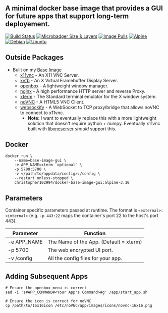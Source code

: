 ## A minimal docker base image that provides a GUI for future apps that support long-term deployement.

 [![Build Status](https://travis-ci.com/chris102994/docker-base-image-gui.svg?branch=master)](https://travis-ci.com/chris102994/docker-base-image-gui "Build Status")
[![Microbadger Size & Layers](https://images.microbadger.com/badges/image/christopher102994/docker-base-image-gui.svg)](https://microbadger.com/images/christopher102994/docker-base-image-gui "Image Size")
 [![Image Pulls](https://img.shields.io/docker/pulls/christopher102994/docker-base-image-gui)](https://hub.docker.com/repository/docker/christopher102994/docker-base-image-gui "Docker Hub Info")
 [![Alpine](https://images.microbadger.com/badges/version/christopher102994/docker-base-image-gui:alpine-3.10-latest.svg)](https://microbadger.com/images/christopher102994/docker-base-image-gui:alpine-3.10-latest "Alpine Image")
 [![Debian](https://images.microbadger.com/badges/version/christopher102994/docker-base-image-gui:debian-10-latest.svg)](https://microbadger.com/images/christopher102994/docker-base-image-gui:debian-10-latest "Debian Image")
 [![Ubuntu](https://images.microbadger.com/badges/version/christopher102994/docker-base-image-gui:ubuntu-18-latest.svg)](https://microbadger.com/images/christopher102994/docker-base-image-gui:ubuntu-18-latest "Ubuntu Image")

## Outside Packages
* Built on my [Base Image](https://github.com/chris102994/docker-base-image)
  * [x11vnc](http://www.karlrunge.com/x11vnc/) - An X11 VNC Server.
  * [xvfb](https://www.x.org/releases/X11R7.6/doc/man/man1/Xvfb.1.xhtml) - An X Virtual Framebuffer Display Server.
  * [openbox](http://openbox.org/wiki/Main_Page) - A lightweight window manager.
  * [nginx](https://www.nginx.com/) - A high performance HTTP server and reverse Proxy.
  * [xterm](https://en.wikipedia.org/wiki/Xterm) - The Standard terminal emulator for the X window system.
  * [noVNC](https://github.com/novnc/noVNC) - A HTML5 VNC Client.
  * [websockify](https://github.com/novnc/websockify) - A WebSocket to TCP proxy/bridge that allows noVNC to connect to x11vnc.
    * **Note:** I want to eventually replace this with a more lightweight solution that doesn't require python + numpy. Eventually x11vnc built with [libvncserver](https://libvnc.github.io/) *should* support this.

## Docker
```
docker run \
	--name=base-image-gui \
	-e APP_NAME=xterm `optional` \
	-p 5700:5700 \
	-v </path/to/appdata/config>:/config \
	--restart unless-stopped \
	christopher102994/docker-base-image-gui:alpine-3.10
```

## Parameters
Container specific parameters passed at runtime. The format is `<external>:<internal>` (e.g. `-p 443:22` maps the container's port 22 to the host's port 443).

| Parameter | Function |
| -------- | -------- |
| -e APP_NAME | The Name of the App. (Default = xterm) |
| -p 5700 | The web encrypted UI port. |
| -v /config | All the config files for your app. |

## Adding Subsequent Apps
```
# Ensure the openbox menu is correct
sed -i 's#APP_COMMAND#<Your App's Command>#g' /app/start_app.sh

# Ensure the icon is correct for noVNC
cp /path/to/16x16icon /etc/noVNC/app/images/icons/novnc-16x16.png
``` 
